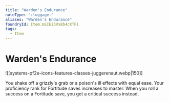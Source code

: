 ```yaml
---
title: "Warden's Endurance"
noteType: ":luggage:"
aliases: "Warden's Endurance"
foundryId: Item.mSIEi3Vx8b4cXTFi
tags:
  - Item
---
```


# Warden's Endurance
![[systems-pf2e-icons-features-classes-juggerenaut.webp|150]]

You shake off a grizzly's grab or a poison's ill effects with equal ease. Your proficiency rank for Fortitude saves increases to master. When you roll a success on a Fortitude save, you get a critical success instead.
